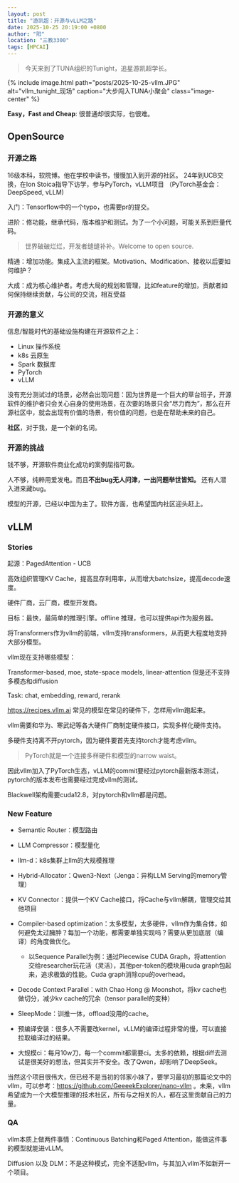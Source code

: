 ```yaml
---
layout: post
title: "游凯超：开源与vLLM之路"
date: 2025-10-25 20:19:00 +0800
author: "阳"
location: "三教3300"
tags: [HPCAI]
---
```


> 今天来到了TUNA组织的Tunight，追星游凯超学长。

{% include image.html 
   path="posts/2025-10-25-vllm.JPG" 
   alt="vllm_tunight_现场" 
   caption="大步闯入TUNA小聚会" 
   class="image-center" %}

**Easy，Fast and Cheap**: 很普通却很实际，也很难。

## OpenSource

### 开源之路

16级本科，软院博。他在学校中读书，慢慢加入到开源的社区。
24年到UCB交换，在Ion Stoica指导下访学，参与PyTorch，vLLM项目
（PyTorch基金会：DeepSpeed, vLLM)

入门：Tensorflow中的一个typo，也需要pr的提交。

进阶：修功能，继承代码，版本维护和测试。为了一个小问题，可能关系到巨量代码。

> 世界破破烂烂，开发者缝缝补补。Welcome to open source.

精通：增加功能。集成入主流的框架。Motivation、Modification、接收以后要如何维护？

大成：成为核心维护者。考虑大局的规划和管理，比如feature的增加，贡献者如何保持继续贡献，与公司的交流，相互受益

### 开源的意义

信息/智能时代的基础设施构建在开源软件之上：

* Linux 操作系统
* k8s 云原生
* Spark 数据库
* PyTorch
* vLLM

没有充分测试过的场景，必然会出现问题：因为世界是一个巨大的草台班子，开源软件的维护者只会关心自身的使用场景，在次要的场景只会“尽力而为”，那么在开源社区中，就会出现有价值的场景，有价值的问题，也是在帮助未来的自己。

**社区**，对于我，是一个新的名词。

### 开源的挑战

钱不够，开源软件商业化成功的案例屈指可数。

人不够，纯粹用爱发电。而且**不出bug无人问津，一出问题举世皆知。** 还有人潜入进来藏bug。

模型的开源，已经以中国为主了。软件方面，也希望国内社区迎头赶上。



## vLLM

### Stories

起源：PagedAttention - UCB

高效组织管理KV Cache，提高显存利用率，从而增大batchsize，提高decode速度。

硬件厂商，云厂商，模型开发商。

目标：最快，最简单的推理引擎。offline 推理，也可以提供api作为服务器。

将Transformers作为vllm的前端，vllm支持transformers，从而更大程度地支持大部分模型。

vllm现在支持哪些模型：

Transformer-based, moe, state-space models, linear-attention 但是还不支持多模态和diffusion

Task: chat, embedding, reward, rerank

https://recipes.vllm.ai 常见的模型在常见的硬件下，怎样用vllm跑起来。

vllm需要和华为、寒武纪等各大硬件厂商制定硬件接口，实现多样化硬件支持。

多硬件支持离不开pytorch，因为硬件要首先支持torch才能考虑vllm。

> PyTorch就是一个连接多样硬件和模型的narrow waist。

因此vllm加入了PyTorch生态，vLLM的commit要经过pytorch最新版本测试，pytorch的版本发布也需要经过完成vllm的测试。

Blackwell架构需要cuda12.8，对pytorch和vllm都是问题。

### New Feature

* Semantic Router：模型路由

* LLM Compressor：模型量化

* llm-d：k8s集群上llm的大规模推理
* Hybrid-Allocator：Qwen3-Next（Jenga：异构LLM Serving的memory管理）

* KV Connector：提供一个KV Cache接口，将Cache与vllm解耦，管理交给其他项目
* Compiler-based optimization：太多模型，太多硬件，vllm作为集合体，如何避免太过臃肿？每加一个功能，都需要单独实现吗？需要从更加底层（编译）的角度做优化。
  * 以Sequence Parallel为例：通过Piecewise CUDA Graph，将attention交给researcher玩花活（灵活），其他per-token的模块用cuda graph包起来，追求极致的性能。Cuda graph消除cpu的overhead。
* Decode Context Parallel：with Chao Hong @ Moonshot，将kv cache也做切分，减少kv cache的冗余（tensor parallel的变种）
* SleepMode：训推一体，offload没用的cache。

* 预编译安装：很多人不需要改kernel，vLLM的编译过程非常的慢，可以直接拉取编译过的结果。
* 大规模ci：每月10w刀，每一个commit都需要ci。太多的依赖，根据diff去测试是很美好的想法，但其实并不安全。改了Qwen，却影响了DeepSeek。



当然这个项目很伟大，但已经不是当初的邻家小妹了，要学习最初的那篇论文中的vllm，可以参考：https://github.com/GeeeekExplorer/nano-vllm 。未来，vllm希望成为一个大模型推理的技术社区，所有与之相关的人，都在这里贡献自己的力量。



### QA

vllm本质上做两件事情：Continuous Batching和Paged Attention，能做这件事的模型就能进vLLM。

Diffusion 以及 DLM：不是这种模式，完全不适配vllm，与其加入vllm不如新开一个项目。
